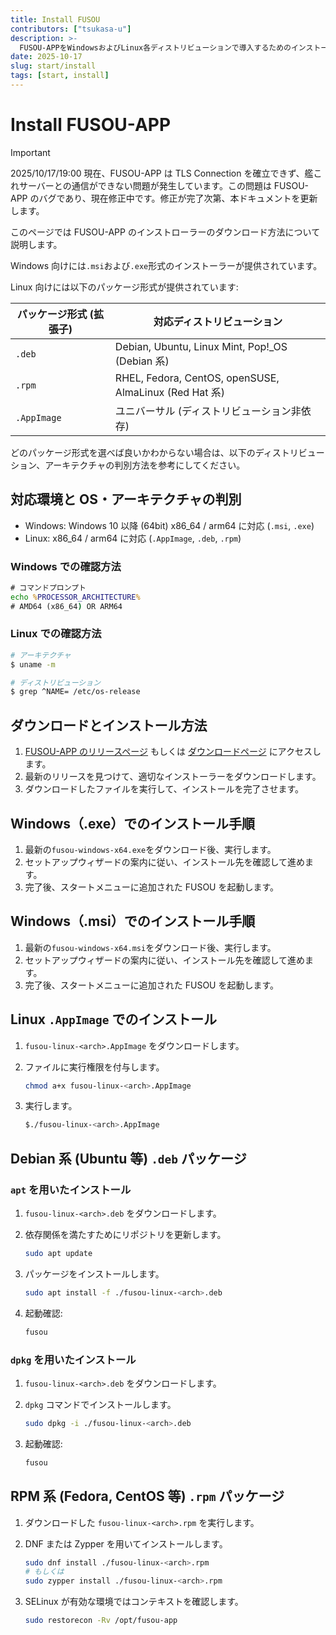 ```yaml
---
title: Install FUSOU
contributors: ["tsukasa-u"]
description: >-
  FUSOU-APPをWindowsおよびLinux各ディストリビューションで導入するためのインストーラー選択指針、OSとアーキテクチャの判別方法、AppImage・deb・rpmそれぞれの具体的なインストール手順をまとめたガイド
date: 2025-10-17
slug: start/install
tags: [start, install]
---
```


# Install FUSOU-APP

> [!IMPORTANT]
> 2025/10/17/19:00 現在、FUSOU-APP は TLS Connection を確立できず、艦これサーバーとの通信ができない問題が発生しています。この問題は FUSOU-APP のバグであり、現在修正中です。修正が完了次第、本ドキュメントを更新します。

このページでは FUSOU-APP のインストローラーのダウンロード方法について説明します。

Windows 向けには`.msi`および`.exe`形式のインストーラーが提供されています。

Linux 向けには以下のパッケージ形式が提供されています:

| パッケージ形式 (拡張子) | 対応ディストリビューション                             |
| ----------------------- | ------------------------------------------------------ |
| `.deb`                  | Debian, Ubuntu, Linux Mint, Pop!\_OS (Debian 系)       |
| `.rpm`                  | RHEL, Fedora, CentOS, openSUSE, AlmaLinux (Red Hat 系) |
| `.AppImage`             | ユニバーサル (ディストリビューション非依存)            |

どのパッケージ形式を選べば良いかわからない場合は、以下のディストリビューション、アーキテクチャの判別方法を参考にしてください。

## 対応環境と OS・アーキテクチャの判別

- Windows: Windows 10 以降 (64bit) x86_64 / arm64 に対応 (`.msi`, `.exe`)
- Linux: x86_64 / arm64 に対応 (`.AppImage`, `.deb`, `.rpm`)

### Windows での確認方法

```cmd
# コマンドプロンプト
echo %PROCESSOR_ARCHITECTURE%
# AMD64 (x86_64) OR ARM64
```

### Linux での確認方法

```bash
# アーキテクチャ
$ uname -m

# ディストリビューション
$ grep ^NAME= /etc/os-release
```

## ダウンロードとインストール方法

1. [FUSOU-APP のリリースページ](https://github.com/tsukasa-u/FUSOU/releases/latest) もしくは [ダウンロードページ](/download) にアクセスします。
2. 最新のリリースを見つけて、適切なインストーラーをダウンロードします。
3. ダウンロードしたファイルを実行して、インストールを完了させます。

## Windows（.exe）でのインストール手順

1. 最新の`fusou-windows-x64.exe`をダウンロード後、実行します。
2. セットアップウィザードの案内に従い、インストール先を確認して進めます。
3. 完了後、スタートメニューに追加された FUSOU を起動します。

## Windows（.msi）でのインストール手順

1. 最新の`fusou-windows-x64.msi`をダウンロード後、実行します。
2. セットアップウィザードの案内に従い、インストール先を確認して進めます。
3. 完了後、スタートメニューに追加された FUSOU を起動します。

## Linux `.AppImage` でのインストール

1. `fusou-linux-<arch>.AppImage` をダウンロードします。
2. ファイルに実行権限を付与します。

   ```bash
   chmod a+x fusou-linux-<arch>.AppImage
   ```

3. 実行します。

   ```bash
   $./fusou-linux-<arch>.AppImage
   ```

## Debian 系 (Ubuntu 等) `.deb` パッケージ

### `apt` を用いたインストール

1. `fusou-linux-<arch>.deb` をダウンロードします。
2. 依存関係を満たすためにリポジトリを更新します。

   ```bash
   sudo apt update
   ```

3. パッケージをインストールします。

   ```bash
   sudo apt install -f ./fusou-linux-<arch>.deb
   ```

4. 起動確認:

   ```bash
   fusou
   ```

### `dpkg` を用いたインストール

1. `fusou-linux-<arch>.deb` をダウンロードします。
2. `dpkg` コマンドでインストールします。

   ```bash
   sudo dpkg -i ./fusou-linux-<arch>.deb
   ```

3. 起動確認:

   ```bash
   fusou
   ```

## RPM 系 (Fedora, CentOS 等) `.rpm` パッケージ

1. ダウンロードした `fusou-linux-<arch>.rpm` を実行します。
2. DNF または Zypper を用いてインストールします。

   ```bash
   sudo dnf install ./fusou-linux-<arch>.rpm
   # もしくは
   sudo zypper install ./fusou-linux-<arch>.rpm
   ```

3. SELinux が有効な環境ではコンテキストを確認します。

   ```bash
   sudo restorecon -Rv /opt/fusou-app
   ```
